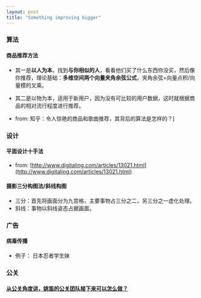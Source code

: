 ```yaml
---
layout: post
title: "Something improving bigger"
---
```


### 算法

#### 商品推荐方法

* 其一是**以人为本**，找到**与你相似的人**，看看他们买了什么东西你没买，然后像你推荐，理论基础：**多维空间两个向量夹角余弦公式**，夹角余弦=向量点积/向量模的叉乘。

* 其二是以物为本，适用于新用户，因为没有可比较的用户数据，这时就根据商品的相对流行程度进行推荐。

* from: 知乎：令人惊艳的商品和歌曲推荐，其背后的算法是怎样的？]


### 设计

#### 平面设计十手法
* from: [http://www.digitaling.com/articles/13021.html](http://www.digitaling.com/articles/13021.html)

#### 摄影三分构图法/斜线构图
* 三分：首先将画面分为九宫格，主要事物占三分之二，另三分之一虚化处理。
* 斜线：事物以斜线姿态占据画面。

### 广告

#### 病毒传播
* 例子： 日本忍者学生妹


### 公关

#### [从公关角度讲，姚笛的公关团队接下来可以怎么做？](http://daily.zhihu.com/story/3801120)
